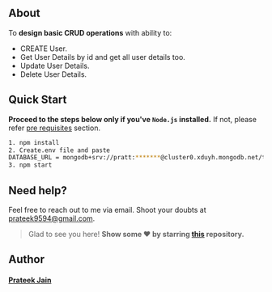## About

To **design basic CRUD operations** with ability to:

- CREATE User.
- Get User Details by id and get all user details too.
- Update User Details.
- Delete User Details.


## Quick Start

**Proceed to the steps below only if you've `Node.js` installed.** If not, please
refer [pre requisites](#pre-requisites) section.

```bash
1. npm install
2. Create.env file and paste
DATABASE_URL = mongodb+srv://pratt:*******@cluster0.xduyh.mongodb.net/testDatabase
3. npm start
```


## Need help?

Feel free to reach out to me via email. Shoot your doubts
at [prateek9594@gmail.com](mailto:prateek9594@gmail.com?Subject=parkingLot).

> Glad to see you here! **Show some ❤️ by starring [this](https://github.com/mrpratt/parkingLot/) repository.**


## Author

#### [Prateek Jain](https://github.com/mrpratt)

